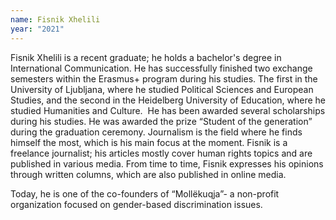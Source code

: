 ```yaml
---
name: Fisnik Xhelili
year: "2021"
---
```

Fisnik Xhelili is a recent graduate; he holds a bachelor's degree in International Communication. He has successfully finished two exchange semesters within the Erasmus+ program during his studies. The first in the University of Ljubljana, where he studied Political Sciences and European Studies, and the second in the Heidelberg University of Education, where he studied Humanities and Culture.  He has been awarded several scholarships during his studies. He was awarded the prize “Student of the generation” during the graduation ceremony. Journalism is the field where he finds himself the most, which is his main focus at the moment. Fisnik is a freelance journalist; his articles mostly cover human rights topics and are published in various media. From time to time, Fisnik expresses his opinions through written columns, which are also published in online media. 

Today, he is one of the co-founders of “Mollëkuqja”- a non-profit organization focused on gender-based discrimination issues.